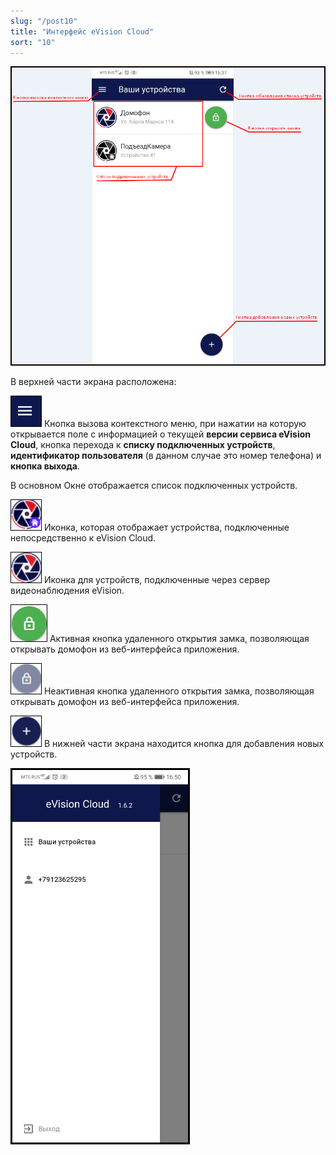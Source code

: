 ```yaml
---
slug: "/post10"
title: "Интерфейс eVision Cloud"
sort: "10"
---
```


![](images/interface.png) 

В верхней части экрана расположена:

![](images/interface_icon.png)  Кнопка вызова контекстного меню, при нажатии на которую открывается  поле с информацией о текущей **версии сервиса eVision Cloud**, кнопка перехода к **списку подключенных устройств**, **идентификатор пользователя** (в данном случае это номер телефона) и **кнопка выхода**.

В основном Окне отображается список подключенных устройств.

![](images/interface_icon(1).png)  Иконка, которая отображает устройства, подключенные непосредственно к eVision Cloud.

![](images/interface_icon(2).png) Иконка для устройств, подключенные через сервер видеонаблюдения eVision.

![](images/interface_icon(5).png) Активная кнопка удаленного открытия замка, позволяющая открывать домофон из веб-интерфейса приложения.

![](images/interface_icon(3).png) Неактивная кнопка удаленного открытия замка, позволяющая открывать домофон из веб-интерфейса приложения.

![](images/interface_icon(4).png) В нижней части экрана находится кнопка для добавления новых устройств.

![](images/interface(1).png) 
